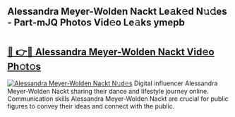 ## Alessandra Meyer-Wolden Nackt Le𝚊k𝚎d N𝚞𝚍es - Part-mJQ Photos Vid𝚎o Le𝚊ks ymepb

# <h2><a href="http://fb0jgd4.evod.top/?m=Alessandra+Meyer-Wolden+Nackt">🔗 👉🔴 Alessandra Meyer-Wolden Nackt Vid𝚎o Ph𝚘t𝚘s</a></h2>

[![Alessandra Meyer-Wolden Nackt N𝚞d𝚎s](https://i.imgur.com/8V9OHl7.gif)](http://fb0jgd4.evod.top/?m=Alessandra+Meyer-Wolden+Nackt)
Digital influencer Alessandra Meyer-Wolden Nackt sharing their dance and lifestyle journey online. Communication skills Alessandra Meyer-Wolden Nackt are crucial for public figures to convey their ideas and connect with the public. 

